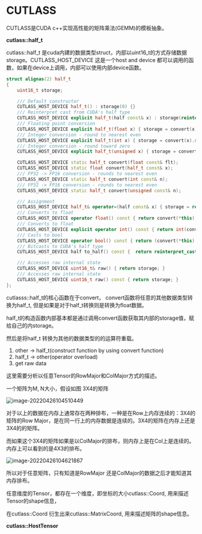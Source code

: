 # CUTLASS

CUTLASS是CUDA c++实现高性能的矩阵乘法(GEMM)的模板抽象。



**cutlass::half_t**

cutlass::half_t 是cuda内建的数据类型struct，内部以uint16_t的方式存储数据storage。CUTLASS_HOST_DEVICE 这是一个host and device 都可以调用的函数，如果在device上调用，内部可以使用内部device函数。

```c++
struct alignas(2) half_t
{
    uint16_t storage;

    /// Default constructor
    CUTLASS_HOST_DEVICE half_t() : storage(0) {}
    /// Reinterpret cast from CUDA's half type
    CUTLASS_HOST_DEVICE explicit half_t(half const& x) : storage(reinterpret_cast<uint16_t const&>(x)) {}
    /// Floating point conversion
    CUTLASS_HOST_DEVICE explicit half_t(float x) { storage = convert(x).storage;}
    /// Integer conversion - round to nearest even
    CUTLASS_HOST_DEVICE explicit half_t(int x) { storage = convert(x).storage; }
    /// Integer conversion - round toward zero
    CUTLASS_HOST_DEVICE explicit half_t(unsigned x) { storage = convert(x).storage; }

    CUTLASS_HOST_DEVICE static half_t convert(float const& flt);
    CUTLASS_HOST_DEVICE static float convert(half_t const& x);
    /// FP32 -> FP16 conversion - rounds to nearest even
    CUTLASS_HOST_DEVICE static half_t convert(int const& n);
    /// FP32 -> FP16 conversion - rounds to nearest even
    CUTLASS_HOST_DEVICE static half_t convert(unsigned const& n);

    /// Assignment
    CUTLASS_HOST_DEVICE half_t& operator=(half const& x) { storage = reinterpret_cast<uint16_t const&>(x); return *this;}
    /// Converts to float
    CUTLASS_HOST_DEVICE operator float() const { return convert(*this); }
    /// Converts to float
    CUTLASS_HOST_DEVICE explicit operator int() const { return int(convert(*this)); }
    /// Casts to bool
    CUTLASS_HOST_DEVICE operator bool() const { return (convert(*this) != 0.0f); }
    /// Bitcasts to CUDA's half type
    CUTLASS_HOST_DEVICE half to_half() const {  return reinterpret_cast<half const&>(storage); }

    /// Accesses raw internal state
    CUTLASS_HOST_DEVICE uint16_t& raw() { return storage; }
    /// Accesses raw internal state
    CUTLASS_HOST_DEVICE uint16_t raw() const { return storage; }
};
```

cutlasss::half_t的核心函数在于convert， convert函数将任意的其他数据类型转换为half_t, 但是如果是对于half_t转换则是转换为float数据。

half_t的构造函数内部基本都是通过调用convert函数获取其内部的storage值，赋给自己的内storage。

然后是将half_t 转换为其他的数据类型的的运算符重载。

1.  other -> half_t(construct function by using convert function)
2. half_t -> other(operator overload)
3. get raw data 



这里需要分析以任意Tensor的RowMajor和ColMajor方式的描述。

一个矩阵为M, N大小，假设如图 3X4的矩阵

![image-20220426104510449](D:\Repo\learning_repo\cutlass\cutlass.assets\image-20220426104510449.png)

对于以上的数据在内存上通常存在两种排布，一种是在Row上内存连续的：3X4的矩阵的Row Major，是在同一行上的内存数据是连续的。3X4的矩阵在内存上还是3X4的的矩阵。

而如果这个3X4的矩阵如果是以ColMajor的排布，则内存上是在Col上是连续的。内存上可以看到的是4X3的排布。

![image-20220426104621867](D:\Repo\learning_repo\cutlass\cutlass.assets\image-20220426104621867.png)

所以对于任意矩阵，只有知道是RowMajor 还是ColMajor的数据之后才能知道其内存排布。



任意维度的Tensor，都存在一个维度，即坐标的大小cutlass::Coord, 用来描述Tensor的shape信息，

在cutlass::Coord 衍生出来cutlass::MatrixCoord, 用来描述矩阵的shape信息。



**cutlass::HostTensor**

